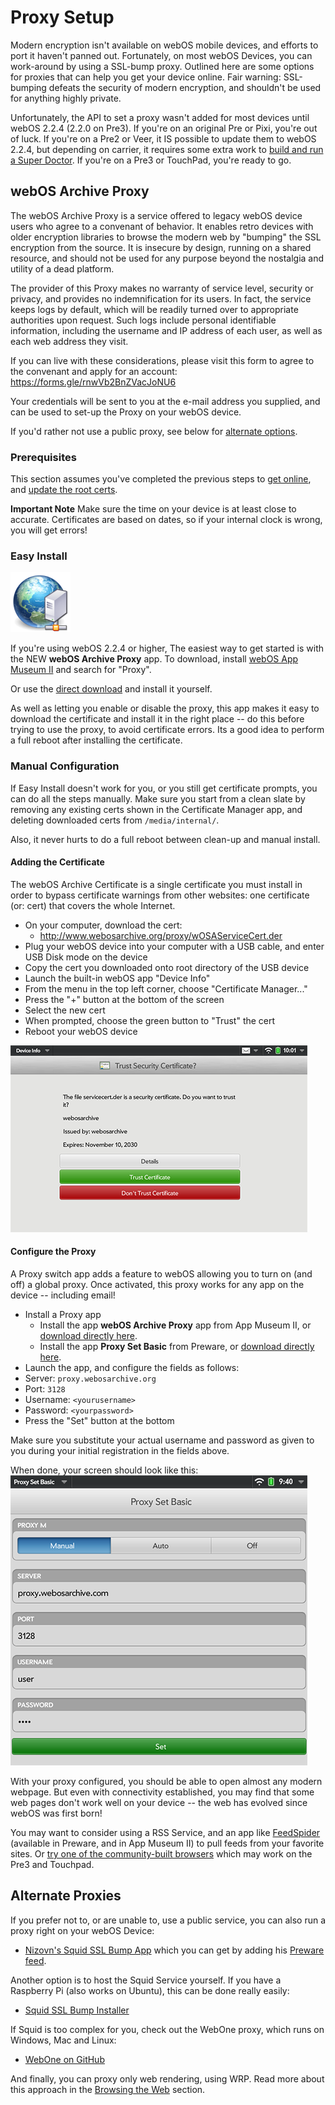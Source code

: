 # Proxy Setup

Modern encryption isn't available on webOS mobile devices, and efforts to port it haven't panned out. Fortunately, on most webOS Devices, you can work-around by using a SSL-bump proxy. Outlined here are some options for proxies that can help you get your device online. Fair warning: SSL-bumping defeats the security of modern encryption, and shouldn't be used for anything highly private.

Unfortunately, the API to set a proxy wasn't added for most devices until webOS 2.2.4 (2.2.0 on Pre3). If you're on an original Pre or Pixi, you're out of luck. If you're on a Pre2 or Veer, it IS possible to update them to webOS 2.2.4, but depending on carrier, it requires some extra work to <a href="https://github.com/webos-internals/meta-doctor/" target="_blank">build and run a Super Doctor</a>. If you're on a Pre3 or TouchPad, you're ready to go.

## webOS Archive Proxy

The webOS Archive Proxy is a service offered to legacy webOS device users who agree to a convenant of behavior. It enables retro devices with older encryption libraries to browse the modern web by "bumping" the SSL encryption from the source. It is insecure by design, running on a shared resource, and should not be used for any purpose beyond the nostalgia and utility of a dead platform.

The provider of this Proxy makes no warranty of service level, security or privacy, and provides no indemnification for its users. In fact, the service keeps logs by default, which will be readily turned over to appropriate authorities upon request. Such logs include personal identifiable information, including the username and IP address of each user, as well as each web address they visit.

If you can live with these considerations, please visit this form to agree to the convenant and apply for an account:
<a href="https://forms.gle/rnwVb2BnZVacJoNU6" target="_blank">https://forms.gle/rnwVb2BnZVacJoNU6</a>

Your credentials will be sent to you at the e-mail address you supplied, and can be used to set-up the Proxy on your webOS device.

If you'd rather not use a public proxy, see below for [alternate options](proxysetup.md#alternate-proxies).

### Prerequisites

This section assumes you've completed the previous steps to [get online](online.md), and [update the root certs](online.md#updating-certificates).

**Important Note** Make sure the time on your device is at least close to accurate. Certificates are based on dates, so if your internal clock is wrong, you will get errors!

### Easy Install

![webOS Archive Proxy](images/proxyicon.png)

If you're using webOS 2.2.4 or higher, The easiest way to get started is with the NEW **webOS Archive Proxy** app.
To download, install [webOS App Museum II](appstores.md#install-webos-app-museum-ii) and search for "Proxy".

Or use the <a href="http://appcatalog.webosarchive.org/showMuseumDetails.php?app=1005768" target="_top">direct download</a> and install it yourself.

As well as letting you enable or disable the proxy, this app makes it easy to download the certificate and install it in the right place -- do this before trying to use the proxy, to avoid certificate errors.
Its a good idea to perform a full reboot after installing the certificate.

### Manual Configuration

If Easy Install doesn't work for you, or you still get certificate prompts, you can do all the steps manually. Make sure you start from a clean slate by removing any existing certs shown in the Certificate Manager app, and deleting downloaded certs from `/media/internal/`.

Also, it never hurts to do a full reboot between clean-up and manual install.

#### Adding the Certificate

The webOS Archive Certificate is a single certificate you must install in order to bypass certificate warnings from other websites: one certificate (or: cert) that covers the whole Internet.

* On your computer, download the cert:
    + <a href="http://www.webosarchive.org/proxy/wOSAServiceCert.der">http://www.webosarchive.org/proxy/wOSAServiceCert.der</a>
* Plug your webOS device into your computer with a USB cable, and enter USB Disk mode on the device
* Copy the cert you downloaded onto root directory of the USB device
* Launch the built-in webOS app "Device Info"
* From the menu in the top left corner, choose "Certificate Manager..."
* Press the "+" button at the bottom of the screen
* Select the new cert
* When prompted, choose the green button to "Trust" the cert
* Reboot your webOS device

![Certificate Manager](images/certmanager.png)

#### Configure the Proxy

A Proxy switch app adds a feature to webOS allowing you to turn on (and off) a global proxy. Once activated, this proxy works for any app on the device -- including email!

* Install a Proxy app
    + Install the app **webOS Archive Proxy** app from App Museum II, or <a href="http://appcatalog.webosarchive.org/showMuseumDetails.php?app=1005768" target="_top">download directly here</a>.
    + Install the app **Proxy Set Basic** from Preware, or <a href="http://www.webosarchive.org/proxy/com.palm.com.verusora.touchpad.proxysetbasic_1.1.1_all.ipk" target="_top">download directly here</a>.
* Launch the app, and configure the fields as follows:
* Server: `proxy.webosarchive.org`
* Port: `3128`
* Username: `<yourusername>`
* Password: `<yourpassword>`
* Press the "Set" button at the bottom

Make sure you substitute your actual username and password as given to you during your initial registration in the fields above.

When done, your screen should look like this:
![ProxySet](images/proxysetbasic.png)

With your proxy configured, you should be able to open almost any modern webpage. But even with connectivity established, you may find that some web pages don't work well on your device -- the web has evolved since webOS was first born! 

You may want to consider using a RSS Service, and an app like <a href="http://www.feedspider.net/" target="_blank">FeedSpider</a> (available in Preware, and in App Museum II) to pull feeds from your favorite sites. Or <a href="http://stacks.webosarchive.org/forums/%5BTP%5D%20QupZilla%20-%20webOS%20Nation%20Forums.html" target="_blank">try one of the community-built browsers</a> which may work on the Pre3 and Touchpad.

## Alternate Proxies

If you prefer not to, or are unable to, use a public service, you can also run a proxy right on your webOS Device:

* <a href="https://gitlab.com/nizovn/com.nizovn.squid" target="_blank">Nizovn's Squid SSL Bump App</a> which you can get by adding his <a href="https://gitlab.com/nizovn/preware_feed/-/tree/master/" target="_blank">Preware feed</a>.

Another option is to host the Squid Service yourself. If you have a Raspberry Pi (also works on Ubuntu), this can be done really easily:

* <a href="https://github.com/webOSArchive/squid-sslbump-dockerless" target="_blank">Squid SSL Bump Installer</a>

If Squid is too complex for you, check out the WebOne proxy, which runs on Windows, Mac and Linux:

* <a href="https://github.com/atauenis/webone" target="_blank">WebOne on GitHub</a>

And finally, you can proxy only web rendering, using WRP. Read more about this approach in the [Browsing the Web](browsers.md#wrp) section.
